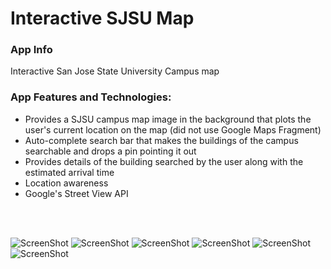 # Interactive SJSU Map
<h3>App Info</h3>

Interactive San Jose State University Campus map

<h3>App Features and Technologies:</h3>
<ul>
<li>Provides a SJSU campus map image in the background that plots the user's current location on the map (did not use Google Maps Fragment)</li>
<li>Auto-complete search bar that makes the buildings of the campus searchable and drops a pin pointing it out</li>
<li>Provides details of the building searched by the user along with the estimated arrival time</li>
<li>Location awareness</li>
<li>Google's Street View API</li>
</ul>

<br>
</br>

![ScreenShot](https://github.com/NehaRege/InteractiveMapSJSU/blob/master/Screen%20Shot%202016-10-29%20at%207.20.35%20PM.png)  ![ScreenShot](https://github.com/NehaRege/InteractiveMapSJSU/blob/master/Screen%20Shot%202016-10-29%20at%207.20.54%20PM.png)  ![ScreenShot](https://github.com/NehaRege/InteractiveMapSJSU/blob/master/Screenshot_20161029-192128.png)  ![ScreenShot](https://github.com/NehaRege/InteractiveMapSJSU/blob/master/Screenshot_20161029-192148.png)  ![ScreenShot](https://github.com/NehaRege/InteractiveMapSJSU/blob/master/Screenshot_20161029-192211.png)  ![ScreenShot](https://github.com/NehaRege/InteractiveMapSJSU/blob/master/Screenshot_20161029-192226.png)  
